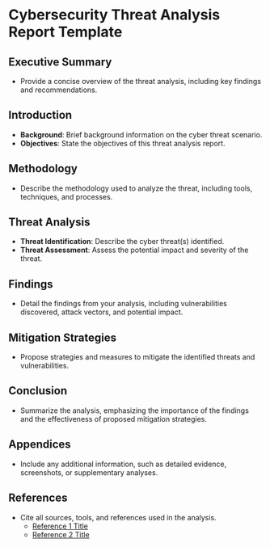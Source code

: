 # Cybersecurity Threat Analysis Report Template

## Executive Summary

- Provide a concise overview of the threat analysis, including key findings and recommendations.

## Introduction

- **Background**: Brief background information on the cyber threat scenario.
- **Objectives**: State the objectives of this threat analysis report.

## Methodology

- Describe the methodology used to analyze the threat, including tools, techniques, and processes.

## Threat Analysis

- **Threat Identification**: Describe the cyber threat(s) identified.
- **Threat Assessment**: Assess the potential impact and severity of the threat.

## Findings

- Detail the findings from your analysis, including vulnerabilities discovered, attack vectors, and potential impact.

## Mitigation Strategies

- Propose strategies and measures to mitigate the identified threats and vulnerabilities.

## Conclusion

- Summarize the analysis, emphasizing the importance of the findings and the effectiveness of proposed mitigation strategies.

## Appendices

- Include any additional information, such as detailed evidence, screenshots, or supplementary analyses.

## References

- Cite all sources, tools, and references used in the analysis.
  - [Reference 1 Title](reference-link)
  - [Reference 2 Title](reference-link)
